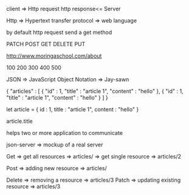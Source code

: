 <!-- Recap on communicating with the server -->
client   => Http request     http response<= Server

Http => Hypertext transfer protocol => web language

by default http request send a get method

<!-- HTTP Verbs -->
PATCH
POST
GET
DELETE
PUT

<!-- URL => uniform resource locator -->
<!-- DNS - Domain naming system -->

http://www.moringaschool.com/about

<!-- status code -->
100
200
300
400
500

JSON => JavaScript Object Notation => Jay-sawn

{
    "articles" : [
        {
            "id" : 1,
            "title" : "article 1",
            "content" : "hello"
        },
        {
            "id" : 1,
            "title" : "article 1",
            "content" : "hello"
        }
    ]
}

let article = {
    id : 1,
    title : "article 1",
    content : "hello"
}

article.title

<!-- API =>Application Programming Interface -->
helps two or more application to communicate

json-server => mockup of a real server

Get => get all resources => articles/
    => get single resource => articles/2

Post => adding new resource => articles/

Delete => removing a resource => articles/3
Patch => updating existing resource => articles/3

<!-- asynchronous programming -->
